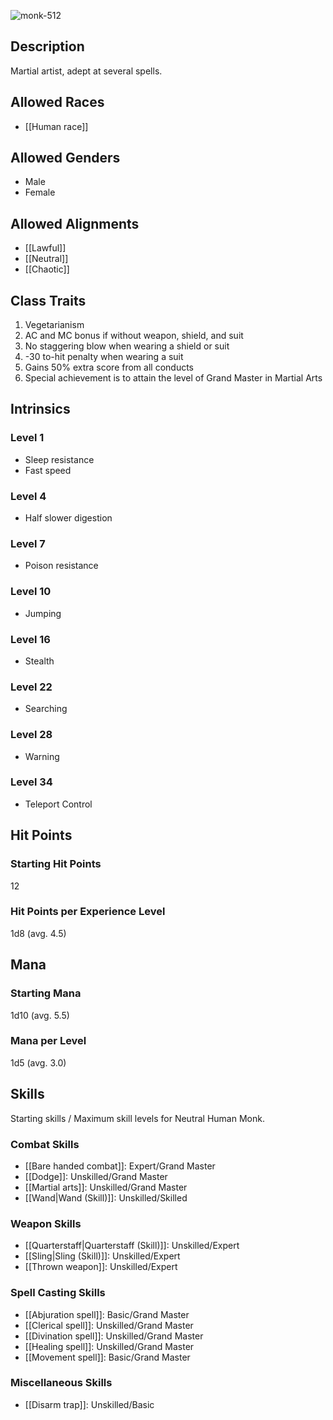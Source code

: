 ![monk-512](https://github.com/hyvanmielenpelit/GnollHack/assets/16661034/675a9363-bd29-4cbb-a373-404891c93e73)

## Description
Martial artist, adept at several spells.

## Allowed Races
- [[Human race]]

## Allowed Genders
- Male
- Female

## Allowed Alignments
- [[Lawful]]
- [[Neutral]]
- [[Chaotic]]

## Class Traits                                          
1. Vegetarianism
2. AC and MC bonus if without weapon, shield, and suit
3. No staggering blow when wearing a shield or suit
4. -30 to-hit penalty when wearing a suit
5. Gains 50% extra score from all conducts
6. Special achievement is to attain the level of Grand Master in Martial Arts

## Intrinsics
### Level 1
- Sleep resistance
- Fast speed

### Level 4
- Half slower digestion

### Level 7
- Poison resistance

### Level 10
- Jumping

### Level 16
- Stealth

### Level 22 
- Searching

### Level 28
- Warning

### Level 34
- Teleport Control

## Hit Points
### Starting Hit Points

12

### Hit Points per Experience Level

1d8 (avg. 4.5)


## Mana
### Starting Mana

1d10 (avg. 5.5)

### Mana per Level

1d5 (avg. 3.0)

## Skills
Starting skills / Maximum skill levels for Neutral Human Monk. 

### Combat Skills   
* [[Bare handed combat]]: Expert/Grand Master
* [[Dodge]]: Unskilled/Grand Master
* [[Martial arts]]: Unskilled/Grand Master
* [[Wand|Wand (Skill)]]: Unskilled/Skilled 

### Weapon Skills   
* [[Quarterstaff|Quarterstaff (Skill)]]: Unskilled/Expert 
* [[Sling|Sling (Skill)]]: Unskilled/Expert 
* [[Thrown weapon]]: Unskilled/Expert 

### Spell Casting Skills  
* [[Abjuration spell]]: Basic/Grand Master
* [[Clerical spell]]: Unskilled/Grand Master
* [[Divination spell]]: Unskilled/Grand Master
* [[Healing spell]]: Unskilled/Grand Master
* [[Movement spell]]: Basic/Grand Master

### Miscellaneous Skills
* [[Disarm trap]]: Unskilled/Basic